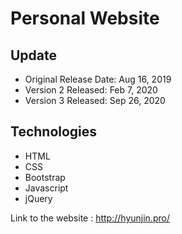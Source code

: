 # Personal Website  

## Update
* Original Release Date: Aug 16, 2019  
* Version 2 Released: Feb 7, 2020  
* Version 3 Released: Sep 26, 2020  

## Technologies  
* HTML  
* CSS  
* Bootstrap  
* Javascript  
* jQuery  

Link to the website : http://hyunjin.pro/